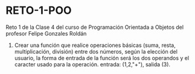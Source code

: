 # RETO-1-POO
Reto 1 de la Clase 4 del curso de Programación Orientada a Objetos del profesor Felipe Gonzales Roldán
1. Crear una función que realice operaciones básicas (suma, resta, multiplicación, división) entre dos números, según la elección del usuario, la forma de entrada de la función será los dos operandos y el caracter usado para la operación. entrada: (1,2,"+"), salida (3).
